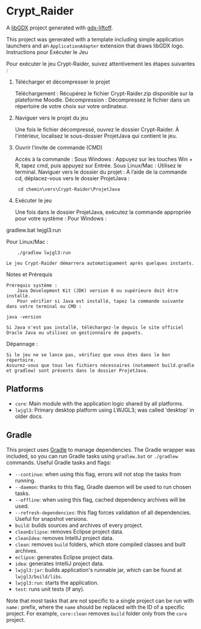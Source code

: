 # Crypt_Raider

A [libGDX](https://libgdx.com/) project generated with [gdx-liftoff](https://github.com/libgdx/gdx-liftoff).

This project was generated with a template including simple application launchers and an `ApplicationAdapter` extension that draws libGDX logo.
Instructions pour Exécuter le Jeu

Pour exécuter le jeu Crypt-Raider, suivez attentivement les étapes suivantes :
1. Télécharger et décompresser le projet

   Téléchargement : Récupérez le fichier Crypt-Raider.zip disponible sur la plateforme Moodle.
   Décompression : Décompressez le fichier dans un répertoire de votre choix sur votre ordinateur.

2. Naviguer vers le projet du jeu

   Une fois le fichier décompressé, ouvrez le dossier Crypt-Raider.
   À l'intérieur, localisez le sous-dossier ProjetJava qui contient le jeu.

3. Ouvrir l’invite de commande (CMD)

   Accès à la commande :
   Sous Windows : Appuyez sur les touches Win + R, tapez cmd, puis appuyez sur Entrée.
   Sous Linux/Mac : Utilisez le terminal.
   Naviguer vers le dossier du projet :
   À l’aide de la commande cd, déplacez-vous vers le dossier ProjetJava :

        cd chemin\vers\Crypt-Raider\ProjetJava

4. Exécuter le jeu

   Une fois dans le dossier ProjetJava, exécutez la commande appropriée pour votre système :
   Pour Windows :

gradlew.bat lwjgl3:run

Pour Linux/Mac :

        ./gradlew lwjgl3:run

    Le jeu Crypt-Raider démarrera automatiquement après quelques instants.

Notes et Prérequis

    Prérequis système :
        Java Development Kit (JDK) version 8 ou supérieure doit être installé.
        Pour vérifier si Java est installé, tapez la commande suivante dans votre terminal ou CMD :

    java -version

    Si Java n'est pas installé, téléchargez-le depuis le site officiel Oracle Java ou utilisez un gestionnaire de paquets.

Dépannage :

    Si le jeu ne se lance pas, vérifiez que vous êtes dans le bon répertoire.
    Assurez-vous que tous les fichiers nécessaires (notamment build.gradle et gradlew) sont présents dans le dossier ProjetJava.
## Platforms

- `core`: Main module with the application logic shared by all platforms.
- `lwjgl3`: Primary desktop platform using LWJGL3; was called 'desktop' in older docs.

## Gradle

This project uses [Gradle](https://gradle.org/) to manage dependencies.
The Gradle wrapper was included, so you can run Gradle tasks using `gradlew.bat` or `./gradlew` commands.
Useful Gradle tasks and flags:

- `--continue`: when using this flag, errors will not stop the tasks from running.
- `--daemon`: thanks to this flag, Gradle daemon will be used to run chosen tasks.
- `--offline`: when using this flag, cached dependency archives will be used.
- `--refresh-dependencies`: this flag forces validation of all dependencies. Useful for snapshot versions.
- `build`: builds sources and archives of every project.
- `cleanEclipse`: removes Eclipse project data.
- `cleanIdea`: removes IntelliJ project data.
- `clean`: removes `build` folders, which store compiled classes and built archives.
- `eclipse`: generates Eclipse project data.
- `idea`: generates IntelliJ project data.
- `lwjgl3:jar`: builds application's runnable jar, which can be found at `lwjgl3/build/libs`.
- `lwjgl3:run`: starts the application.
- `test`: runs unit tests (if any).

Note that most tasks that are not specific to a single project can be run with `name:` prefix, where the `name` should be replaced with the ID of a specific project.
For example, `core:clean` removes `build` folder only from the `core` project.
